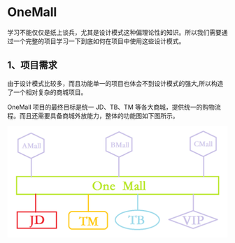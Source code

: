 # OneMall
学习不能仅仅是纸上谈兵，尤其是设计模式这种偏理论性的知识。所以我们需要通过一个完整的项目学习一下到底如何在项目中使用这些设计模式。

## 1、项目需求

由于设计模式比较多，而且功能单一的项目也体会不到设计模式的强大,所以构造了一个相对复杂的商城项目。

OneMall 项目的最终目标是统一 JD、TB、TM 等各大商城，提供统一的购物流程。而且还需要具备商城外放能力，整体的功能图如下图所示。

![](./img/onemall.png)